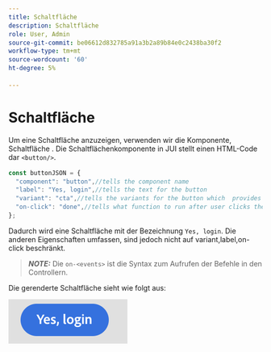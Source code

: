```yaml
---
title: Schaltfläche
description: Schaltfläche
role: User, Admin
source-git-commit: be06612d832785a91a3b2a89b84e0c2438ba30f2
workflow-type: tm+mt
source-wordcount: '60'
ht-degree: 5%

---
```



# Schaltfläche

Um eine Schaltfläche anzuzeigen, verwenden wir die Komponente, Schaltfläche .
Die Schaltflächenkomponente in JUI stellt einen HTML-Code dar `<button/>`.

```js title="buttonJSON.js"
const buttonJSON = {
  "component": "button",//tells the component name
  "label": "Yes, login",//tells the text for the button
  "variant": "cta",//tells the variants for the button which  provides default styles
  "on-click": "done",//tells what function to run after user clicks the button
};
```

Dadurch wird eine Schaltfläche mit der Bezeichnung `Yes, login`. Die anderen Eigenschaften umfassen, sind jedoch nicht auf variant,label,on-click beschränkt.
> **_NOTE:_**  Die `on-<events>` ist die Syntax zum Aufrufen der Befehle in den Controllern.

Die gerenderte Schaltfläche sieht wie folgt aus:

![button](imgs/yes_login_button.png "Schaltfläche")
